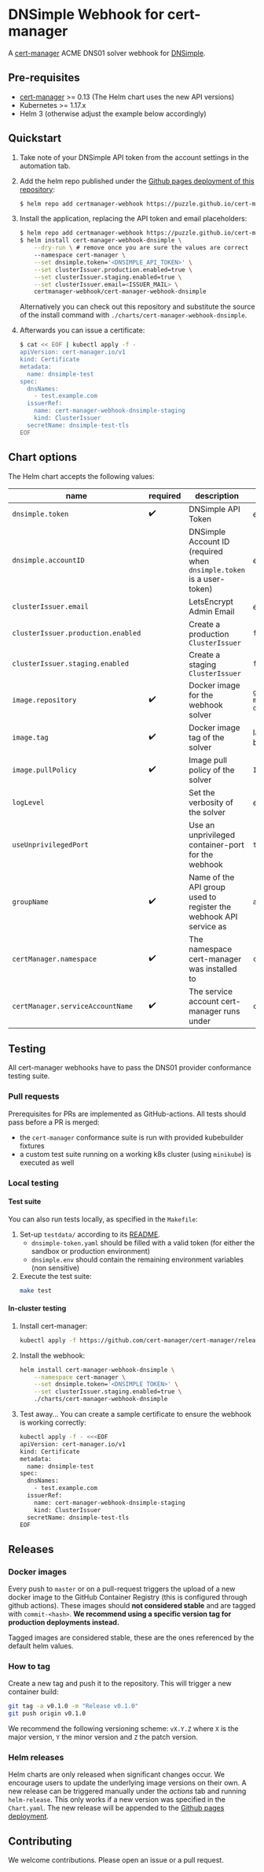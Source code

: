 # DNSimple Webhook for cert-manager

A [cert-manager][2] ACME DNS01 solver webhook for [DNSimple][1].


## Pre-requisites

- [cert-manager][2] >= 0.13 (The Helm chart uses the new API versions)
- Kubernetes >= 1.17.x
- Helm 3 (otherwise adjust the example below accordingly)


## Quickstart

1. Take note of your DNSimple API token from the account settings in the automation tab.

2. Add the helm repo published under the [Github pages deployment of this repository][4]:
    ```bash
    $ helm repo add certmanager-webhook https://puzzle.github.io/cert-manager-webhook-dnsimple
    ```

3. Install the application, replacing the API token and email placeholders:
    ```bash
    $ helm repo add certmanager-webhook https://puzzle.github.io/cert-manager-webhook-dnsimple
    $ helm install cert-manager-webhook-dnsimple \
        --dry-run \ # remove once you are sure the values are correct
        --namespace cert-manager \
        --set dnsimple.token='<DNSIMPLE_API_TOKEN>' \
        --set clusterIssuer.production.enabled=true \
        --set clusterIssuer.staging.enabled=true \
        --set clusterIssuer.email=<ISSUER_MAIL> \
        certmanager-webhook/cert-manager-webhook-dnsimple
    ```
    Alternatively you can check out this repository and substitute the source of the install command with `./charts/cert-manager-webhook-dnsimple`.

4. Afterwards you can issue a certificate:
    ```bash
    $ cat << EOF | kubectl apply -f -
    apiVersion: cert-manager.io/v1
    kind: Certificate
    metadata:
      name: dnsimple-test
    spec:
      dnsNames:
        - test.example.com
      issuerRef:
        name: cert-manager-webhook-dnsimple-staging
        kind: ClusterIssuer
      secretName: dnsimple-test-tls
    EOF
    ```


## Chart options
The Helm chart accepts the following values:

| name                               | required | description                                     | default value                           |
| ---------------------------------- | -------- | ----------------------------------------------- | --------------------------------------- |
| `dnsimple.token`                   | ✔️       | DNSimple API Token                              | _empty_                                 |
| `dnsimple.accountID`               |          | DNSimple Account ID (required when `dnsimple.token` is a user-token)  | _empty_           |
| `clusterIssuer.email`              |          | LetsEncrypt Admin Email                         | _empty_                                 |
| `clusterIssuer.production.enabled` |          | Create a production `ClusterIssuer`             | `false`                                 |
| `clusterIssuer.staging.enabled`    |          | Create a staging `ClusterIssuer`                | `false`                                 |
| `image.repository`                 | ✔️       | Docker image for the webhook solver             | `ghcr.io/puzzle/cert-manager-webhook-dnsimple` |
| `image.tag`                        | ✔️       | Docker image tag of the solver                  | latest tagged docker build              |
| `image.pullPolicy`                 | ✔️       | Image pull policy of the solver                 | `IfNotPresent`                          |
| `logLevel`                         |          | Set the verbosity of the solver                 | _empty_                                 |
| `useUnprivilegedPort`              |          | Use an unprivileged container-port for the webhook  | `true`                              |
| `groupName`                        | ✔️       | Name of the API group used to register the webhook API service as | `acme.dnsimple.com`                                 |
| `certManager.namespace`            | ✔️       | The namespace cert-manager was installed to     | `cert-manager`                          |
| `certManager.serviceAccountName`   | ✔️       | The service account cert-manager runs under     | `cert-manager`                          |


## Testing
All cert-manager webhooks have to pass the DNS01 provider conformance testing suite.

### Pull requests
Prerequisites for PRs are implemented as  GitHub-actions. All tests should pass before a PR is merged:
- the `cert-manager` conformance suite is run with provided kubebuilder fixtures
- a custom test suite running on a working k8s cluster (using `minikube`) is executed as well

### Local testing
#### Test suite
You can also run tests locally, as specified in the `Makefile`:

1. Set-up `testdata/` according to its [README][3].
    - `dnsimple-token.yaml` should be filled with a valid token (for either the sandbox or production environment)
    - `dnsimple.env` should contain the remaining environment variables (non sensitive)
2. Execute the test suite:
    ```bash
    make test
    ```
#### In-cluster testing
1. Install cert-manager:
    ```bash
    kubectl apply -f https://github.com/cert-manager/cert-manager/releases/download/v1.14.3/cert-manager.yaml
    ```
2. Install the webhook:
    ```bash
    helm install cert-manager-webhook-dnsimple \
        --namespace cert-manager \
        --set dnsimple.token='<DNSIMPLE TOKEN>' \
        --set clusterIssuer.staging.enabled=true \
        ./charts/cert-manager-webhook-dnsimple
    ```
3. Test away... You can create a sample certificate to ensure the webhook is working correctly:
    ```bash
    kubectl apply -f - <<<EOF
    apiVersion: cert-manager.io/v1
    kind: Certificate
    metadata:
      name: dnsimple-test
    spec:
      dnsNames:
        - test.example.com
      issuerRef:
        name: cert-manager-webhook-dnsimple-staging
        kind: ClusterIssuer
      secretName: dnsimple-test-tls
    EOF
    ```


## Releases
### Docker images
Every push to `master` or on a pull-request triggers the upload of a new docker image to the GitHub Container Registry (this is configured through github actions). These images should **not considered stable** and are tagged with `commit-<hash>`. **We recommend using a specific version tag for production deployments instead.**

Tagged images are considered stable, these are the ones referenced by the default helm values.

### How to tag
Create a new tag and push it to the repository. This will trigger a new container build:
```bash
git tag -a v0.1.0 -m "Release v0.1.0"
git push origin v0.1.0
```
We recommend the following versioning scheme: `vX.Y.Z` where `X` is the major version, `Y` the minor version and `Z` the patch version.

### Helm releases
Helm charts are only released when significant changes occur. We encourage users to update the underlying image versions on their own. A new release can be  triggered manually under the _actions_ tab and running `helm-release`. This only works if a new version was specified in the `Chart.yaml`. The new release will be appended to the [Github pages deployment][4].


## Contributing
We welcome contributions. Please open an issue or a pull request.



[1]: https://dnsimple.com/
[2]: https://cert-manager.io/docs/installation/kubernetes/
[3]: ./testdata/README.md
[4]: https://puzzle.github.io/cert-manager-webhook-dnsimple
